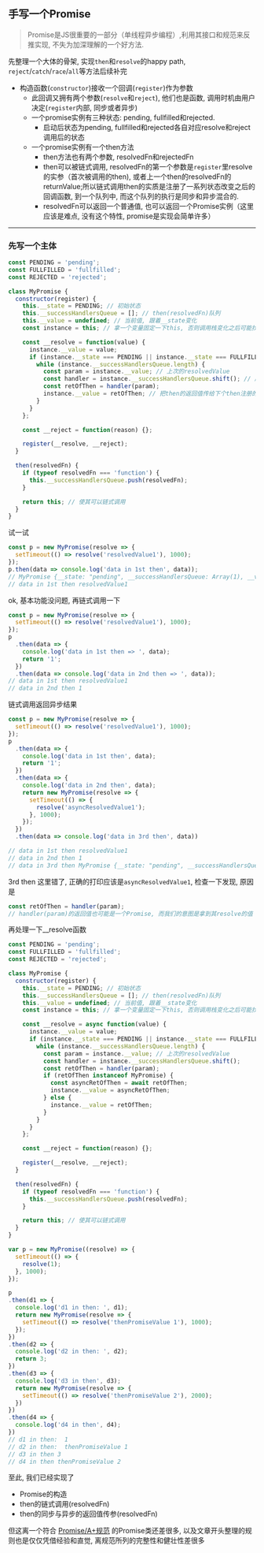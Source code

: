 ## 手写一个Promise

> Promise是JS很重要的一部分（单线程异步编程）,利用其接口和规范来反推实现, 不失为加深理解的一个好方法.

先整理一个大体的骨架, 实现`then`和`resolve`的happy path, `reject`/`catch`/`race`/`all`等方法后续补完

  - 构造函数(`constructor`)接收一个回调(`register`)作为参数
    - 此回调又拥有两个参数(`resolve`和`reject`), 他们也是函数, 调用时机由用户决定(`register`内部, 同步或者异步)
    - 一个promise实例有三种状态: pending, fullfilled和rejected.
      - 启动后状态为pending, fullfilled和rejected各自对应resolve和reject调用后的状态
    - 一个promise实例有一个then方法
      - then方法也有两个参数, resolvedFn和rejectedFn
      - then可以被链式调用, resolvedFn的第一个参数是`register`里resolve的实参（首次被调用的then), 或者上一个then的resolvedFn的returnValue;所以链式调用then的实质是注册了一系列状态改变之后的回调函数, 到一个队列中, 而这个队列的执行是同步和异步混合的.
      - resolvedFn可以返回一个普通值, 也可以返回一个Promise实例（这里应该是难点, 没有这个特性, promise是实现会简单许多）

---

### 先写一个主体
```javascript
const PENDING = 'pending';
const FULLFILLED = 'fullfilled';
const REJECTED = 'rejected';

class MyPromise {
  constructor(register) {
    this.__state = PENDING; // 初始状态
    this.__successHandlersQueue = []; // then(resolvedFn)队列
    this.__value = undefined; // 当前值, 跟着__state变化
    const instance = this; // 拿一个变量固定一下this, 否则调用栈变化之后可能找不到实例

    const __resolve = function(value) {
      instance.__value = value;
      if (instance.__state === PENDING || instance.__state === FULLFILLED) {
        while (instance.__successHandlersQueue.length) {
          const param = instance.__value; // 上次的resolvedValue
          const handler = instance.__successHandlersQueue.shift(); // 后进先出, 依次调用
          const retOfThen = handler(param);
          instance.__value = retOfThen; // 把then的返回值传给下个then注册的回调使用
        }
      }
    };

    const __reject = function(reason) {};

    register(__resolve, __reject);
  }

  then(resolvedFn) {
    if (typeof resolvedFn === 'function') {
      this.__successHandlersQueue.push(resolvedFn);
    }

    return this; // 使其可以链式调用
  }
}
```
试一试
```javascript
const p = new MyPromise(resolve => {
  setTimeout(() => resolve('resolvedValue1'), 1000);
});
p.then(data => console.log('data in 1st then', data));
// MyPromise {__state: "pending", __successHandlersQueue: Array(1), __value: undefined}
// data in 1st then resolvedValue1
```
ok, 基本功能没问题, 再链式调用一下
```javascript
const p = new MyPromise(resolve => {
  setTimeout(() => resolve('resolvedValue1'), 1000);
});
p
  .then(data => {
    console.log('data in 1st then => ', data);
    return '1';
  })
  .then(data => console.log('data in 2nd then => ', data));
// data in 1st then resolvedValue1
// data in 2nd then 1
```
链式调用返回异步结果
```javascript
const p = new MyPromise(resolve => {
  setTimeout(() => resolve('resolvedValue1'), 1000);
});
p
  .then(data => {
    console.log('data in 1st then', data);
    return '1';
  })
  .then(data => {
    console.log('data in 2nd then', data);
    return new MyPromise(resolve => {
      setTimeout(() => {
        resolve('asyncResolvedValue1');
      }, 1000);
    });
  })
  .then(data => console.log('data in 3rd then', data))

// data in 1st then resolvedValue1
// data in 2nd then 1
// data in 3rd then MyPromise {__state: "pending", __successHandlersQueue: Array(0), __value: undefined}
```
3rd then 这里错了, 正确的打印应该是`asyncResolvedValue1`, 检查一下发现, 原因是
```javascript
const retOfThen = handler(param);
// handler(param)的返回值也可能是一个Promise, 而我们的意图是拿到其resolve的值
```
再处理一下__resolve函数
```javascript
const PENDING = 'pending';
const FULLFILLED = 'fullfilled';
const REJECTED = 'rejected';

class MyPromise {
  constructor(register) {
    this.__state = PENDING; // 初始状态
    this.__successHandlersQueue = []; // then(resolvedFn)队列
    this.__value = undefined; // 当前值, 跟着__state变化
    const instance = this; // 拿一个变量固定一下this, 否则调用栈变化之后可能找不到实例

    const __resolve = async function(value) {
      instance.__value = value;
      if (instance.__state === PENDING || instance.__state === FULLFILLED) {
        while (instance.__successHandlersQueue.length) {
          const param = instance.__value; // 上次的resolvedValue
          const handler = instance.__successHandlersQueue.shift();
          const retOfThen = handler(param);
          if (retOfThen instanceof MyPromise) {
            const asyncRetOfThen = await retOfThen;
            instance.__value = asyncRetOfThen;
          } else {
            instance.__value = retOfThen;
          }
        }
      }
    };

    const __reject = function(reason) {};

    register(__resolve, __reject);
  }

  then(resolvedFn) {
    if (typeof resolvedFn === 'function') {
      this.__successHandlersQueue.push(resolvedFn);
    }

    return this; // 使其可以链式调用
  }
}

var p = new MyPromise((resolve) => {
  setTimeout(() => {
    resolve(1);
  }, 1000);
});

p
.then(d1 => {
  console.log('d1 in then: ', d1);
  return new MyPromise(resolve => {
    setTimeout(() => resolve('thenPromiseValue 1'), 1000);
  });
})
.then(d2 => {
  console.log('d2 in then: ', d2);
  return 3;
})
.then(d3 => {
  console.log('d3 in then', d3);
  return new MyPromise(resolve => {
    setTimeout(() => resolve('thenPromiseValue 2'), 2000);
  })
})
.then(d4 => {
  console.log('d4 in then', d4);
})
// d1 in then:  1
// d2 in then:  thenPromiseValue 1
// d3 in then 3
// d4 in then thenPromiseValue 2
```
至此, 我们已经实现了
  - Promise的构造
  - then的链式调用(resolvedFn)
  - then的同步与异步的返回值传参(resolvedFn)

但这离一个符合 [Promise/A+规范](https://promisesaplus.com/) 的Promise类还差很多, 以及文章开头整理的规则也是仅仅凭借经验和直觉, 离规范所列的完整性和健壮性差很多
